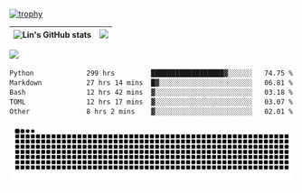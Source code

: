[![trophy](https://github-profile-trophy.vercel.app/?username=ocss884&column=7)](https://github.com/ocss884)

| ![Lin's GitHub stats](https://github-readme-stats.vercel.app/api?username=ocss884&show_icons=true&hide_border=True&count_private=true) | ![](https://github-readme-streak-stats.herokuapp.com?user=ocss884&hide_border=true&date_format=M%20j%5B%2C%20Y%5D&ring=7EDDCF&fire=7EDDCF") |
| ------------------------------------------------------------ | ------------------------------------------------------------ |

![](https://komarev.com/ghpvc/?username=ocss884&color=brightgreen)

<!--START_SECTION:waka-->

```txt
Python             299 hrs         ██████████████████▓░░░░░░   74.75 %
Markdown           27 hrs 14 mins  █▓░░░░░░░░░░░░░░░░░░░░░░░   06.81 %
Bash               12 hrs 42 mins  ▓░░░░░░░░░░░░░░░░░░░░░░░░   03.18 %
TOML               12 hrs 17 mins  ▓░░░░░░░░░░░░░░░░░░░░░░░░   03.07 %
Other              8 hrs 2 mins    ▓░░░░░░░░░░░░░░░░░░░░░░░░   02.01 %
```

<!--END_SECTION:waka-->

<p align="center">
   <img src="https://github.com/ocss884/ocss884/blob/output/github-snake.svg" alt="snake">
</p>
